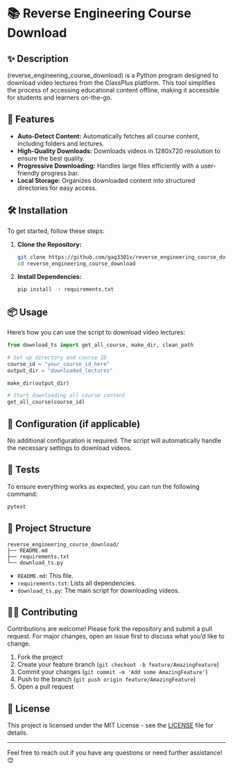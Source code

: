 # 📚 Reverse Engineering Course Download

## ✨ Description

(reverse_engineering_course_download) is a Python program designed to download video lectures from the ClassPlus platform. This tool simplifies the process of accessing educational content offline, making it accessible for students and learners on-the-go.

## 🚀 Features

- **Auto-Detect Content:** Automatically fetches all course content, including folders and lectures.
- **High-Quality Downloads:** Downloads videos in 1280x720 resolution to ensure the best quality.
- **Progressive Downloading:** Handles large files efficiently with a user-friendly progress bar.
- **Local Storage:** Organizes downloaded content into structured directories for easy access.

## 🛠️ Installation

To get started, follow these steps:

1. **Clone the Repository:**
   ```sh
   git clone https://github.com/gag3301v/reverse_engineering_course_download.git
   cd reverse_engineering_course_download
   ```

2. **Install Dependencies:**
   ```sh
   pip install -r requirements.txt
   ```

## 📦 Usage

Here’s how you can use the script to download video lectures:

```python
from download_ts import get_all_course, make_dir, clean_path

# Set up directory and course ID
course_id = "your_course_id_here"
output_dir = "downloaded_lectures"

make_dir(output_dir)

# Start downloading all course content
get_all_course(course_id)
```

## 🔧 Configuration (if applicable)

No additional configuration is required. The script will automatically handle the necessary settings to download videos.

## 🧪 Tests

To ensure everything works as expected, you can run the following command:

```sh
pytest
```

## 📁 Project Structure

```
reverse_engineering_course_download/
├── README.md
├── requirements.txt
└── download_ts.py
```

- `README.md`: This file.
- `requirements.txt`: Lists all dependencies.
- `download_ts.py`: The main script for downloading videos.

## 👩‍💻 Contributing

Contributions are welcome! Please fork the repository and submit a pull request. For major changes, open an issue first to discuss what you’d like to change.

1. Fork the project
2. Create your feature branch (`git checkout -b feature/AmazingFeature`)
3. Commit your changes (`git commit -m 'Add some AmazingFeature'`)
4. Push to the branch (`git push origin feature/AmazingFeature`)
5. Open a pull request

## 📄 License

This project is licensed under the MIT License - see the [LICENSE](LICENSE) file for details.

---

Feel free to reach out if you have any questions or need further assistance! 😊